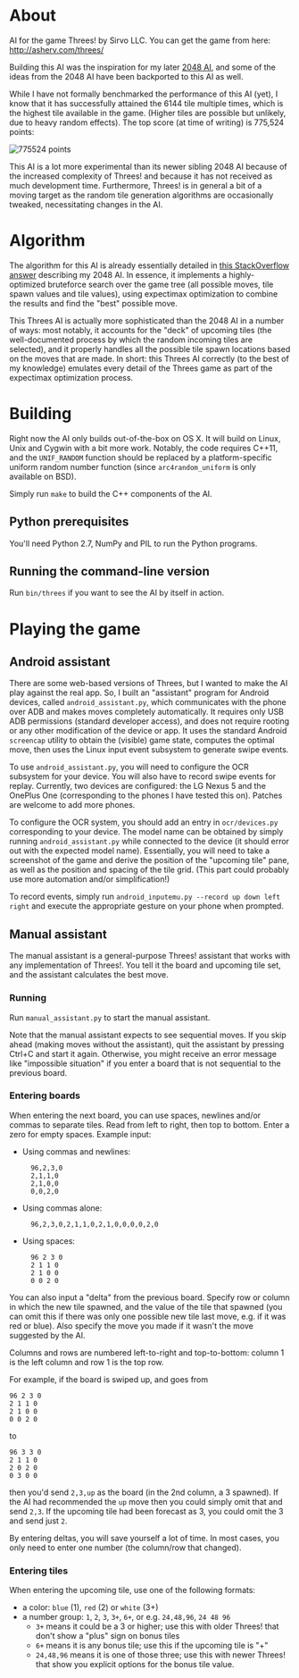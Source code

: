 # About

AI for the game Threes! by Sirvo LLC. You can get the game from here: http://asherv.com/threes/

Building this AI was the inspiration for my later [2048 AI](https://github.com/nneonneo/2048-ai), and some of the ideas from the 2048 AI have been backported to this AI as well.

While I have not formally benchmarked the performance of this AI (yet), I know that it has successfully attained the 6144 tile multiple times, which is the highest tile available in the game. (Higher tiles are possible but unlikely, due to heavy random effects). The top score (at time of writing) is 775,524 points:

![775524 points](http://imgur.com/IaTPZyo.png)

This AI is a lot more experimental than its newer sibling 2048 AI because of the increased complexity of Threes! and because it has not received as much development time. Furthermore, Threes! is in general a bit of a moving target as the random tile generation algorithms are occasionally tweaked, necessitating changes in the AI.

# Algorithm

The algorithm for this AI is already essentially detailed in [this StackOverflow answer](http://stackoverflow.com/a/22498940/1204143) describing my 2048 AI. In essence, it implements a highly-optimized bruteforce search over the game tree (all possible moves, tile spawn values and tile values), using expectimax optimization to combine the results and find the "best" possible move.

This Threes AI is actually more sophisticated than the 2048 AI in a number of ways: most notably, it accounts for the "deck" of upcoming tiles (the well-documented process by which the random incoming tiles are selected), and it properly handles all the possible tile spawn locations based on the moves that are made. In short: this Threes AI correctly (to the best of my knowledge) emulates every detail of the Threes game as part of the expectimax optimization process.

# Building

Right now the AI only builds out-of-the-box on OS X. It will build on Linux, Unix and Cygwin with a bit more work. Notably, the code requires C++11, and the `UNIF_RANDOM` function should be replaced by a platform-specific uniform random number function (since `arc4random_uniform` is only available on BSD).

Simply run `make` to build the C++ components of the AI.

## Python prerequisites

You'll need Python 2.7, NumPy and PIL to run the Python programs.

## Running the command-line version

Run `bin/threes` if you want to see the AI by itself in action.

# Playing the game

## Android assistant
There are some web-based versions of Threes, but I wanted to make the AI play against the real app. So, I built an "assistant" program for Android devices, called `android_assistant.py`, which communicates with the phone over ADB and makes moves completely automatically. It requires only USB ADB permissions (standard developer access), and does not require rooting or any other modification of the device or app. It uses the standard Android `screencap` utility to obtain the (visible) game state, computes the optimal move, then uses the Linux input event subsystem to generate swipe events.

To use `android_assistant.py`, you will need to configure the OCR subsystem for your device. You will also have to record swipe events for replay. Currently, two devices are configured: the LG Nexus 5 and the OnePlus One (corresponding to the phones I have tested this on). Patches are welcome to add more phones.

To configure the OCR system, you should add an entry in `ocr/devices.py` corresponding to your device. The model name can be obtained by simply running `android_assistant.py` while connected to the device (it should error out with the expected model name). Essentially, you will need to take a screenshot of the game and derive the position of the "upcoming tile" pane, as well as the position and spacing of the tile grid. (This part could probably use more automation and/or simplification!)

To record events, simply run `android_inputemu.py --record up down left right` and execute the appropriate gesture on your phone when prompted.

## Manual assistant
The manual assistant is a general-purpose Threes! assistant that works with any implementation of Threes!. You tell it the board and upcoming tile set, and the assistant calculates the best move.

### Running
Run `manual_assistant.py` to start the manual assistant.

Note that the manual assistant expects to see sequential moves. If you skip ahead (making moves without the assistant), quit the assistant by pressing Ctrl+C and start it again. Otherwise, you might receive an error message like "impossible situation" if you enter a board that is not sequential to the previous board.

### Entering boards

When entering the next board, you can use spaces, newlines and/or commas to separate tiles. Read from left to right, then top to bottom. Enter a zero for empty spaces. Example input:

- Using commas and newlines:


        96,2,3,0
        2,1,1,0
        2,1,0,0
        0,0,2,0
- Using commas alone:


        96,2,3,0,2,1,1,0,2,1,0,0,0,0,2,0
- Using spaces:


        96 2 3 0
        2 1 1 0
        2 1 0 0
        0 0 2 0

You can also input a "delta" from the previous board. Specify row or column in which the new tile spawned, and the value of the tile that spawned (you can omit this if there was only one possible new tile last move, e.g. if it was red or blue). Also specify the move you made if it wasn't the move suggested by the AI.

Columns and rows are numbered left-to-right and top-to-bottom: column 1 is the left column and row 1 is the top row.

For example, if the board is swiped up, and goes from

    96 2 3 0
    2 1 1 0
    2 1 0 0
    0 0 2 0

to

    96 3 3 0
    2 1 1 0
    2 0 2 0
    0 3 0 0

then you'd send `2,3,up` as the board (in the 2nd column, a 3 spawned). If the AI had recommended the `up` move then you could simply omit that and send `2,3`. If the upcoming tile had been forecast as 3, you could omit the 3 and send just `2`.

By entering deltas, you will save yourself a lot of time. In most cases, you only need to enter one number (the column/row that changed).

### Entering tiles
When entering the upcoming tile, use one of the following formats:

- a color: `blue` (1), `red` (2) or `white` (3+)
- a number group: `1`, `2`, `3`, `3+`, `6+`, or e.g. `24,48,96`, `24 48 96`
    - `3+` means it could be a 3 or higher; use this with older Threes! that don't show a "plus" sign on bonus tiles
    - `6+` means it is any bonus tile; use this if the upcoming tile is "+"
    - `24,48,96` means it is one of those three; use this with newer Threes! that show you explicit options for the bonus tile value.
